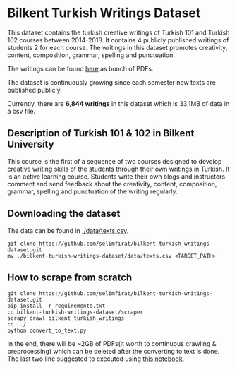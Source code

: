 # Bilkent Turkish Writings Dataset

This dataset contains the turkish creative writings of Turkish 101 and Turkish 102 courses between 2014-2018. It contains 4 publicly published writings of students 2 for each course.
The writings in this dataset promotes creativity, content, composition, grammar, spelling and punctuation.

The writings can be found [here](https://stars.bilkent.edu.tr/turkce/) as bunch of PDFs.

The dataset is continuously growing since each semester new texts are published publicly.

Currently, there are __6,844 writings__ in this dataset which is 33.1MB of data in a csv file.

## Description of Turkish 101 & 102 in Bilkent University

This course is the first of a sequence of two courses designed to develop creative writing skills of the students through their own writings in Turkish. It is an active learning course. Students write their own blogs and instructors comment and send feedback about the creativity, content, composition, grammar, spelling and punctuation of the writing regularly.

## Downloading the dataset

The data can be found in [./data/texts.csv](./data/texts.csv).

```
git clone https://github.com/selimfirat/bilkent-turkish-writings-dataset.git
mv ./bilkent-turkish-writings-dataset/data/texts.csv <TARGET_PATH>
```

## How to scrape from scratch
```
git clone https://github.com/selimfirat/bilkent-turkish-writings-dataset.git
pip install -r requirements.txt
cd bilkent-turkish-writings-dataset/scraper
scrapy crawl bilkent_turkish_writings
cd ../
python convert_to_text.py
```

In the end, there will be ~2GB of PDFs(it worth to continuous crawling & preprocessing) which can be deleted after the converting to text is done.
The last two line suggested to executed using [this notebook](./convert_to_text.ipynb).
